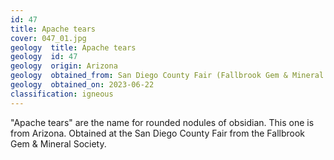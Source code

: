 ```yaml
---
id: 47 
title: Apache tears
cover: 047_01.jpg
geology  title: Apache tears
geology  id: 47
geology  origin: Arizona
geology  obtained_from: San Diego County Fair (Fallbrook Gem & Mineral Society)
geology  obtained_on: 2023-06-22
classification: igneous
---
```


"Apache tears" are the name for rounded nodules of obsidian. This one is from Arizona. Obtained at the San Diego County Fair from the Fallbrook Gem & Mineral Society.

